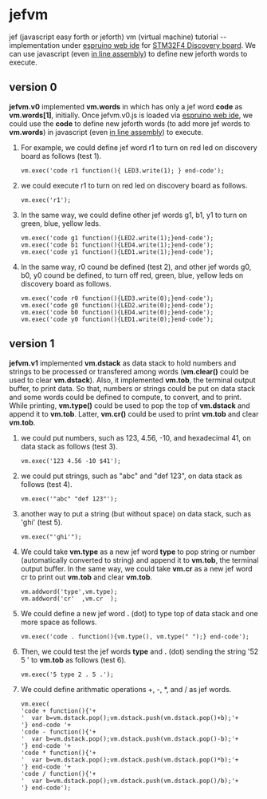 jefvm
=====

jef (javascript easy forth or jeforth) vm (virtual machine) tutorial -- implementation under [espruino web ide](https://www.google.com.tw/url?sa=t&rct=j&q=&esrc=s&source=web&cd=1&cad=rja&uact=8&ved=0CCEQFjAA&url=https%3AFFchrome.google.comFwebstoreFdetailFespruino-web-ideFbleoifhkdalbjfbobjackfdifdneehpo&ei=3ngfVIa7Mc3q8AX884CIAQ&usg=AFQjCNHyNk_XkpLYJ6DNByefI7znAP5lgg&sig2=XZR5mUsyb8sJv3U7rR9YkQ "%3") for [STM32F4 Discovery board](http://www.st.com/web/catalog/tools/FM116/SC959/SS1532/PF252419?sc=internet/evalboard/product/252419.jsp ""). We can use javascript (even [in line assembly](http://www.espruino.com/Assembler#line=145 "")) to define new jeforth words to execute.

version 0
---------

**jefvm.v0** implemented **vm.words** in which has only a jef word **code** as **vm.words[1]**, initially. Once jefvm.v0.js is loaded via [espruino web ide](https://www.google.com.tw/url?sa=t&rct=j&q=&esrc=s&source=web&cd=1&cad=rja&uact=8&ved=0CCEQFjAA&url=https%3AFFchrome.google.comFwebstoreFdetailFespruino-web-ideFbleoifhkdalbjfbobjackfdifdneehpo&ei=3ngfVIa7Mc3q8AX884CIAQ&usg=AFQjCNHyNk_XkpLYJ6DNByefI7znAP5lgg&sig2=XZR5mUsyb8sJv3U7rR9YkQ "%3"), we could use the **code** to define new jeforth words (to add more jef words to **vm.words**) in javascript (even [in line assembly](http://www.espruino.com/Assembler#line=145 "")) to execute.

1. For example, we could define jef word r1 to turn on red led on discovery board as follows (test 1).
    ```
    vm.exec('code r1 function(){ LED3.write(1); } end-code');
    ```

2. we could execute r1 to turn on red led on discovery board as follows.
    ```
    vm.exec('r1');
    ```

3. In the same way, we could define other jef words g1, b1, y1 to turn on green, blue, yellow leds.
    ```
    vm.exec('code g1 function(){LED2.write(1);}end-code');
    vm.exec('code b1 function(){LED4.write(1);}end-code');
    vm.exec('code y1 function(){LED1.write(1);}end-code');
    ```
    
4. In the same way, r0 cound be defined (test 2), and other jef words g0, b0, y0 cound be defined, to turn off red, green, blue, yellow leds on discovery board as follows.
    ```
    vm.exec('code r0 function(){LED3.write(0);}end-code');
    vm.exec('code g0 function(){LED2.write(0);}end-code');
    vm.exec('code b0 function(){LED4.write(0);}end-code');
    vm.exec('code y0 function(){LED1.write(0);}end-code');
    ```

version 1
---------

**jefvm.v1** implemented **vm.dstack** as data stack to hold numbers and strings to be processed or transfered among words (**vm.clear()** could be used to clear **vm.dstack**). Also, it implemented **vm.tob**, the terminal output buffer, to print data. So that, numbers or strings could be put on data stack and some words could be defined to compute, to convert, and to print. While printing, **vm.type()** could be used to pop the top of **vm.dstack** and append it to **vm.tob**. Latter, **vm.cr()** could be used to print **vm.tob** and clear **vm.tob**.

1. we could put numbers, such as 123, 4.56, -10, and hexadecimal 41, on data stack as follows (test 3).
    ```
    vm.exec('123 4.56 -10 $41');
    ```

2. we could put strings, such as "abc" and "def 123", on data stack as follows (test 4).
    ```
    vm.exec('"abc" "def 123"');
    ```

3. another way to put a string (but without space) on data stack, such as 'ghi' (test 5).
    ```
    vm.exec("'ghi'");
    ```

4. We could take **vm.type** as a new jef word **type** to pop string or number (automatically converted to string) and append it to **vm.tob**, the terminal output buffer. In the same way, we could take **vm.cr** as a new jef word cr to print out **vm.tob** and clear **vm.tob**.
    ```
    vm.addword('type',vm.type);
    vm.addword('cr'  ,vm.cr  );
    ```

5. We could define a new jef word **.** (dot) to type top of data stack and one more space as follows.
    ```
    vm.exec('code . function(){vm.type(), vm.type(" ");} end-code');
    ```

6. Then, we could test the jef words **type** and **.** (dot) sending the string '52 5 ' to **vm.tob** as follows (test 6).
    ```
    vm.exec('5 type 2 . 5 .');
    ```

7. We could define arithmatic operations +, -, *, and / as jef words.
    ```
    vm.exec(
    'code + function(){'+
    '  var b=vm.dstack.pop();vm.dstack.push(vm.dstack.pop()+b);'+
    '} end-code '+
    'code - function(){'+
    '  var b=vm.dstack.pop();vm.dstack.push(vm.dstack.pop()-b);'+
    '} end-code '+
    'code * function(){'+
    '  var b=vm.dstack.pop();vm.dstack.push(vm.dstack.pop()*b);'+
    '} end-code '+
    'code / function(){'+
    '  var b=vm.dstack.pop();vm.dstack.push(vm.dstack.pop()/b);'+
    '} end-code');
    ```
